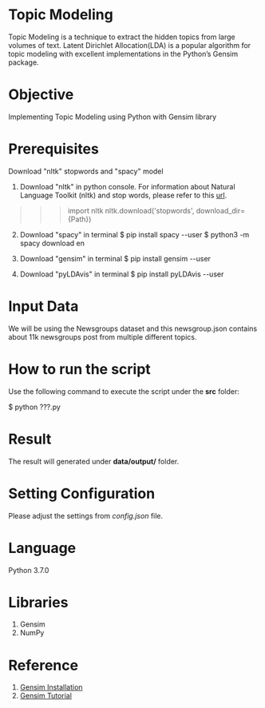 # Topic Modeling
Topic Modeling is a technique to extract the hidden topics from large volumes of text.
Latent Dirichlet Allocation(LDA) is a popular algorithm for topic modeling with excellent implementations in the Python’s Gensim package.

# Objective
Implementing Topic Modeling using Python with Gensim library

# Prerequisites
Download "nltk" stopwords and "spacy" model

1. Download "nltk" in python console. For information about Natural Language Toolkit (nltk) and stop words, please refer to this [url](https://www.geeksforgeeks.org/removing-stop-words-nltk-python/).
>>> import nltk
>>> nltk.download('stopwords', download_dir={Path})

2. Download "spacy" in terminal
$ pip install spacy --user
$ python3 -m spacy download en

3. Download "gensim" in terminal
$ pip install gensim --user

4. Download "pyLDAvis" in terminal
$ pip install pyLDAvis --user

# Input Data
We will be using the Newsgroups dataset and this newsgroup.json contains about 11k newsgroups post from multiple different topics.

# How to run the script
Use the following command to execute the script under the **src** folder:

$ python ???.py

# Result
The result will generated under **data/output/** folder.

# Setting Configuration
Please adjust the settings from _config.json_ file.

# Language
Python 3.7.0

# Libraries
01. Gensim
02. NumPy

# Reference
1. [Gensim Installation](https://radimrehurek.com/gensim/install.html)
2. [Gensim Tutorial](https://radimrehurek.com/gensim/tutorial.html)